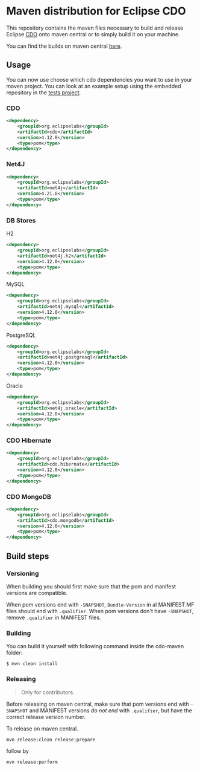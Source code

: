 # Maven distribution for Eclipse CDO

This repository contains the maven files necessary to build and release Eclipse [CDO](http://wiki.eclipse.org/CDO) onto maven central or
to simply build it on your machine.

You can find the builds on maven central [here](http://search.maven.org/#search|ga|1|g%3A%22org.eclipselabs%22%20AND%20%28a%3Acdo.*%20OR%20a%3Anet4j.*%29).

## Usage

You can now use choose which cdo dependencies you want to use in your maven project. You can look at an example setup using the embedded repository in the [tests project](https://github.com/ghillairet/cdo-maven/tree/master/cdo-tests).

### CDO

```xml
<dependency>
	<groupId>org.eclipselabs</groupId>
	<artifactId>cdo</artifactId>
	<version>4.12.0</version>
	<type>pom</type>
</dependency>
```

### Net4J

```xml
<dependency>
	<groupId>org.eclipselabs</groupId>
	<artifactId>net4j</artifactId>
	<version>4.21.0</version>
	<type>pom</type>
</dependency>
```

### DB Stores

H2

```xml
<dependency>
	<groupId>org.eclipselabs</groupId>
	<artifactId>net4j.h2</artifactId>
	<version>4.12.0</version>
	<type>pom</type>
</dependency>
```

MySQL

```xml
<dependency>
	<groupId>org.eclipselabs</groupId>
	<artifactId>net4j.mysql</artifactId>
	<version>4.12.0</version>
	<type>pom</type>
</dependency>
```

PostgreSQL

```xml
<dependency>
	<groupId>org.eclipselabs</groupId>
	<artifactId>net4j.postgresql</artifactId>
	<version>4.12.0</version>
	<type>pom</type>
</dependency>
```

Oracle

```xml
<dependency>
	<groupId>org.eclipselabs</groupId>
	<artifactId>net4j.oracle</artifactId>
	<version>4.12.0</version>
	<type>pom</type>
</dependency>
```

### CDO Hibernate

```xml
<dependency>
	<groupId>org.eclipselabs</groupId>
	<artifactId>cdo.hibernate</artifactId>
	<version>4.12.0</version>
	<type>pom</type>
</dependency>
```

### CDO MongoDB

```xml
<dependency>
	<groupId>org.eclipselabs</groupId>
	<artifactId>cdo.mongodb</artifactId>
	<version>4.12.0</version>
	<type>pom</type>
</dependency>
```

## Build steps

### Versioning

When building you should first make sure that the pom and manifest versions are compatible.

When pom versions end with `-SNAPSHOT`, `Bundle-Version` in al MANIFEST.MF files should end with `.qualifier`.
When pom versions don't have `-SNAPSHOT`, remove `.qualifier` in MANIFEST files.

### Building

You can build it yourself with following command inside the cdo-maven folder:

```
$ mvn clean install
```

### Releasing

> Only for contributors.

Before releasing on maven central, make sure that pom versions end with `-SNAPSHOT` and
MANIFEST versions <i>do not end</i> with `.qualifier`, but have the correct release version number.

To release on maven central.

```
mvn release:clean release:prepare
```

follow by

```
mvn release:perform
```

